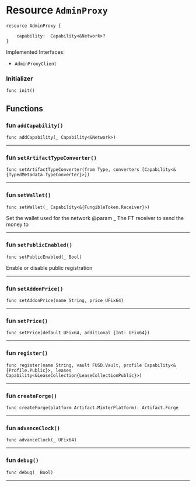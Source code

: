 # Resource `AdminProxy`

```cadence
resource AdminProxy {

    capability:  Capability<&Network>?
}
```


Implemented Interfaces:
  - `AdminProxyClient`


### Initializer

```cadence
func init()
```


## Functions

### fun `addCapability()`

```cadence
func addCapability(_ Capability<&Network>)
```

---

### fun `setArtifactTypeConverter()`

```cadence
func setArtifactTypeConverter(from Type, converters [Capability<&{TypedMetadata.TypeConverter}>])
```

---

### fun `setWallet()`

```cadence
func setWallet(_ Capability<&{FungibleToken.Receiver}>)
```
Set the wallet used for the network
@param _ The FT receiver to send the money to

---

### fun `setPublicEnabled()`

```cadence
func setPublicEnabled(_ Bool)
```
Enable or disable public registration

---

### fun `setAddonPrice()`

```cadence
func setAddonPrice(name String, price UFix64)
```

---

### fun `setPrice()`

```cadence
func setPrice(default UFix64, additional {Int: UFix64})
```

---

### fun `register()`

```cadence
func register(name String, vault FUSD.Vault, profile Capability<&{Profile.Public}>, leases Capability<&LeaseCollection{LeaseCollectionPublic}>)
```

---

### fun `createForge()`

```cadence
func createForge(platform Artifact.MinterPlatform): Artifact.Forge
```

---

### fun `advanceClock()`

```cadence
func advanceClock(_ UFix64)
```

---

### fun `debug()`

```cadence
func debug(_ Bool)
```

---
